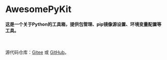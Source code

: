 # AwesomePyKit
#### 这是一个关于Python的工具箱，提供包管理、pip镜像源设置、环境变量配置等工具。

<br />

源代码仓库：<a href="https://gitee.com/hrpzcf/AwesomePyKit" target="_blank">Gitee</a> 或 <a href="https://github.com/hrpzcf/AwesomePyKit" target="_blank">GitHub</a>。

<br />

